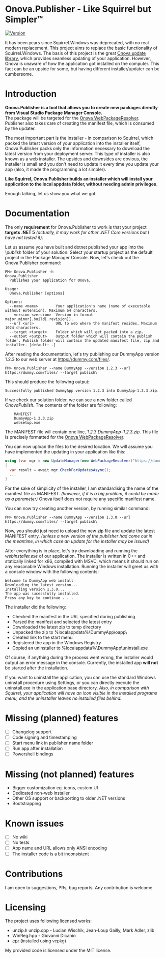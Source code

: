 # Onova.Publisher - Like Squirrel but Simpler™
[![Version](https://img.shields.io/nuget/v/Onova.Publisher.svg)](https://nuget.org/packages/Onova.Publisher)  

It has been years since Squirrel.Windows was deprecated, with no real modern replacement.
This project aims to replace the basic functionality of Squirrel.Windows.
The basis of this project is the great [Onova update library](https://github.com/Tyrrrz/Onova), which provides seamless updating of your application.
However, Onova is unaware of how the application got installed on the computer.
This fact can be an upside for some, but having different installer/updater can be cumbersome.

# Introduction

**Onova.Publisher is a tool that allows you to create new packages directly from Visual Studio Package Manager Console.**  
The package will be targeted for the [Onova WebPackageResolver](https://github.com/Tyrrrz/Onova#webpackageresolver).  
Publisher also takes care of creating the manifest file, which is consumed by the updater.  

The most important part is the installer - in comparison to Squirrel, which packed the latest version of your application into the installer itself, Onova.Publisher packs only the information necessary to download the latest version from your deployment server.   This type of installer is also known as a web installer. The upsides and downsides are obvious, the installer is small and you don't need to update it every time you update your app (also, it made the programming a lot simpler).  

**Like Squirrel, Onova.Publisher builds an installer which will install your application to the local appdata folder, without needing admin privileges.**


Enough talking, let us show you what we got.

# Documentation
The only **requirement** for Onova.Publisher to work is that your project **targets .NET 5** *(actually, it may work for other .NET Core versions but I have not tested it)*.

Let us assume you have built and dotnet published your app into the *\publish* folder of your solution.
Select your startup project as the default project in the Package Manager Console.
Now, let's check out the Onova.Publisher command:

```
PM> Onova.Publisher -h
Onova.Publisher
  Publishes your application for Onova.

Usage:
  Onova.Publisher [options]

Options:
  --name <name>        Your application's name (name of executable without extension). Maximum 64 characters.
  --version <version>  Version in format major.minor[.build[.revision]].
  --url <url>          URL to web where the manifest resides. Maximum 1024 characters.
  --target <target>    Folder which will get packed into a zip.
  --output <output>    Output folder which will contain the publish folder. Publish folder will contain the updated manifest file, zip and installer. [default: .]
```

After reading the documentation, let's try publishing our DummyApp version 1.2.3 to our web server at https://dummy.com/files/.

```
PM> Onova.Publisher --name DummyApp --version 1.2.3 --url https://dummy.com/files/ --target publish\
```

This should produce the following output:
```
Successfully published DummyApp version 1.2.3 into DummyApp-1.2.3.zip.
```
If we check our solution folder, we can see a new folder called *OnovaPublish*.
The contents of the folder are following:
```
    MANIFEST
    DummyApp-1.2.3.zip
    websetup.exe
```
The MANIFEST file will contain one line, *1.2.3 DummyApp-1.2.3.zip*. This file is precisely formatted for the [Onova WebPackageResolver](https://github.com/Tyrrrz/Onova#webpackageresolver).

You can now upload the files to the desired location. We will assume you have implemented the updating in your application like this:
```csharp
using (var mgr = new UpdateManager(new WebPackageResolver("https://dummy.com/files/MANIFEST"), new ZipPackageExtractor()))
{
  var result = await mgr.CheckForUpdatesAsync();
  ...
}
```
For the sake of simplicity of the installer, I am standardising the name of the manifest file as MANIFEST. *(however, if it is a big problem, it could be made as a parameter)*
Onova itself does not require any specific manifest name.

You can now try creating another version, by running similar command:
```
PM> Onova.Publisher --name DummyApp --version 1.3.0 --url https://dummy.com/files/ --target publish\
```
Now, you should just need to upload the new zip file and update the latest MANIFEST entry. *(unless a new version of the publisher had come out in the meantime, in which case an update for the installer may be issued)*

After everything is in place, let's try downloading and running the *webinstaller.exe* of our application.
The installer is written in C++ and statically linked for x86, compiled with MSVC, which means it should run on any reasonable Windows installation.
Running the installer will greet us with a console window with the following contents:
```
Welcome to DummyApp web install
Downloading the latest version...
Installing version 1.3.0...
The app was sucessfully installed.
Press any key to continue . . .
```

The installer did the following:
* Checked the manifest in the URL specified during publishing
* Parsed the manifest and selected the latest entry
* Downloaded the latest zip to temp directory
* Unpacked the zip to %localappdata%\DummyApp\oapp\
* Created link to the start menu
* Registered the app in the Windows Registry
* Copied an uninstaller to %localappdata%\DummyApp\uninstall.exe

Of course, if anything during the process went wrong, the installer would output an error message in the console.
Currently, the installed app **will not** be started after the installation.

If you want to uninstall the application, you can use the standard Windows uninstall procedure using Settings, or you can directly execute the uninstall.exe in the application base directory. *Also, in comparison with Squirrel, your application will have an icon visible in the installed programs menu, and the uninstaller leaves no installed files behind.*

# Missing (planned) features
- [ ] Changelog support
- [ ] Code signing and timestamping
- [ ] Start menu link in publisher name folder
- [ ] Run app after installation
- [ ] Powershell bindings

# Missing (not planned) features
* Bigger customization eg. icons, custom UI
* Dedicated non-web installer
* Other OS support or backporting to older .NET versions
* Bootstrapping

# Known issues
- [ ] No wiki
- [ ] No tests
- [ ] App name and URL allows only ANSI encoding
- [ ] The installer code is a bit inconsistent

# Contributions
I am open to suggestions, PRs, bug reports.
Any contribution is welcome.

# Licensing
The project uses following licensed works:

* unzip.h unzip.cpp - Lucian Wischik, Jean-Loup Gailly, Mark Adler, zlib
* WinReg.hpp - Giovanni Dicanio
* [cpr](https://whoshuu.github.io/cpr/) (installed using vcpkg)

My provided code is licensed under the MIT license.
